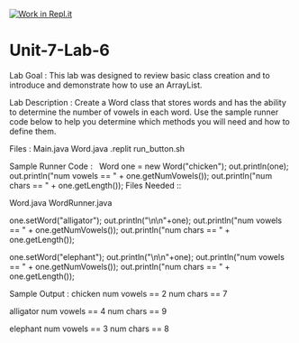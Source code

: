 [![Work in Repl.it](https://classroom.github.com/assets/work-in-replit-14baed9a392b3a25080506f3b7b6d57f295ec2978f6f33ec97e36a161684cbe9.svg)](https://classroom.github.com/online_ide?assignment_repo_id=4165955&assignment_repo_type=AssignmentRepo)
# Unit-7-Lab-6

Lab Goal :   This lab was designed to review basic class creation and to introduce and demonstrate how to use an ArrayList.  


Lab Description :   Create a Word class that stores words and has the ability to determine the number of vowels in each word.  Use the sample runner code below to help you determine which methods you will need and how to define them.

Files : Main.java
        Word.java
        .replit
        run_button.sh

Sample Runner Code  :  
Word one = new Word("chicken");
out.println(one);
out.println("num vowels == " + one.getNumVowels());
out.println("num chars == " + one.getLength());
Files Needed ::

Word.java
WordRunner.java

one.setWord("alligator");
out.println("\n\n"+one);
out.println("num vowels == " + one.getNumVowels());
out.println("num chars == " + one.getLength());

one.setWord("elephant");
out.println("\n\n"+one);
out.println("num vowels == " + one.getNumVowels());
out.println("num chars == " + one.getLength());




Sample Output : 
chicken
num vowels == 2
num chars == 7


alligator
num vowels == 4
num chars == 9


elephant
num vowels == 3
num chars == 8
